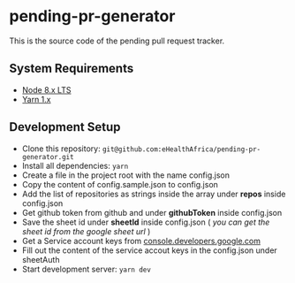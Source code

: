 # pending-pr-generator

This is the source code of the pending pull request tracker.

## System Requirements

- [Node 8.x LTS](https://nodejs.org/en/blog/release/v8.10.0/)
- [Yarn 1.x](https://yarnpkg.com/)

## Development Setup

- Clone this repository: `git@github.com:eHealthAfrica/pending-pr-generator.git`
- Install all dependencies: `yarn`
- Create a file in the project root with the name config.json
- Copy the content of config.sample.json to config.json
- Add the list of repositories as strings inside the array under **repos** inside config.json
- Get github token from github and under **githubToken** inside config.json
- Save the sheet id under **sheetId** inside config.json  ( _you can get the sheet id from the google sheet url_ )
- Get a Service account keys from [console.developers.google.com](https://console.developers.google.com)
- Fill out the content of the service accout keys in the config.json under sheetAuth
- Start development server: `yarn dev`
